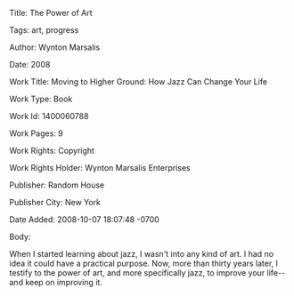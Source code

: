 Title:  The Power of Art

Tags:   art, progress

Author: Wynton Marsalis

Date:   2008

Work Title: Moving to Higher Ground: How Jazz Can Change Your Life

Work Type: Book

Work Id: 1400060788

Work Pages: 9

Work Rights: Copyright

Work Rights Holder: Wynton Marsalis Enterprises

Publisher: Random House

Publisher City: New York

Date Added: 2008-10-07 18:07:48 -0700

Body: 

When I started learning about jazz, I wasn't into any kind of art. I had no idea it could have a practical purpose. Now, more than thirty years later, I testify to the power of art, and more specifically jazz, to improve your life--and keep on improving it.

